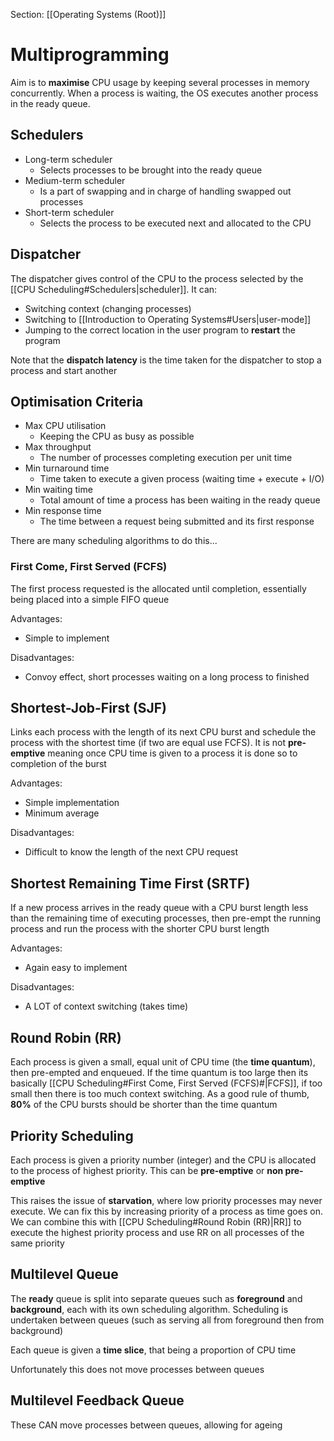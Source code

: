 Section: [[Operating Systems (Root)]]
# Multiprogramming

Aim is to **maximise** CPU usage by keeping several processes in memory concurrently. When a process is waiting, the OS executes another process in the ready queue.
## Schedulers

- Long-term scheduler
	- Selects processes to be brought into the ready queue
- Medium-term scheduler
	- Is a part of swapping and in charge of handling swapped out processes
- Short-term scheduler
	- Selects the process to be executed next and allocated to the CPU
## Dispatcher

The dispatcher gives control of the CPU to the process selected by the [[CPU Scheduling#Schedulers|scheduler]]. It can:

- Switching context (changing processes)
- Switching to [[Introduction to Operating Systems#Users|user-mode]]
- Jumping to the correct location in the user program to **restart** the program

Note that the **dispatch latency** is the time taken for the dispatcher to stop a process and start another
## Optimisation Criteria

- Max CPU utilisation
	- Keeping the CPU as busy as possible
- Max throughput
	- The number of processes completing execution per unit time
- Min turnaround time
	- Time taken to execute a given process (waiting time + execute + I/O)
- Min waiting time
	- Total amount of time a process has been waiting in the ready queue
- Min response time
	- The time between a request being submitted and its first response

There are many scheduling algorithms to do this...
### First Come, First Served (FCFS)

The first process requested is the allocated until completion, essentially being placed into a simple FIFO queue

Advantages:

- Simple to implement

Disadvantages:

- Convoy effect, short processes waiting on a long process to finished
## Shortest-Job-First (SJF)

Links each process with the length of its next CPU burst and schedule the process with the shortest time (if two are equal use FCFS). It is not **pre-emptive** meaning once CPU time is given to a process it is done so to completion of the burst

Advantages:

- Simple implementation
- Minimum average

Disadvantages:

- Difficult to know the length of the next CPU request
## Shortest Remaining Time First (SRTF)

If a new process arrives in the ready queue with a CPU burst length less than the remaining time of executing processes, then pre-empt the running process and run the process with the shorter CPU burst length

Advantages:

- Again easy to implement

Disadvantages:

- A LOT of context switching (takes time)
## Round Robin (RR)

Each process is given a small, equal unit of CPU time (the **time quantum**), then pre-empted and enqueued. If the time quantum is too large then its basically [[CPU Scheduling#First Come, First Served (FCFS)#|FCFS]], if too small then there is too much context switching. As a good rule of thumb, **80%** of the CPU bursts should be shorter than the time quantum
## Priority Scheduling

Each process is given a priority number (integer) and the CPU is allocated to the process of highest priority. This can be **pre-emptive** or **non pre-emptive**

This raises the issue of **starvation**, where low priority processes may never execute. We can fix this by increasing priority of a process as time goes on. We can combine this with [[CPU Scheduling#Round Robin (RR)|RR]] to execute the highest priority process and use RR on all processes of the same priority
## Multilevel Queue

The **ready** queue is split into separate queues such as **foreground** and **background**, each with its own scheduling algorithm. Scheduling is undertaken between queues (such as serving all from foreground then from background)

Each queue is given a **time slice**, that being a proportion of CPU time

Unfortunately this does not move processes between queues
## Multilevel Feedback Queue

These CAN move processes between queues, allowing for ageing 